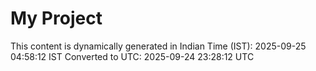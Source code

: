 # My Project

This content is dynamically generated in Indian Time (IST): 2025-09-25 04:58:12 IST
Converted to UTC: 2025-09-24 23:28:12 UTC
